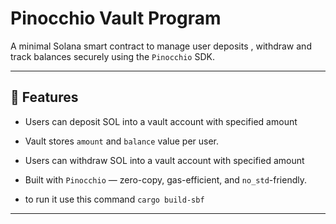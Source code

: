 #  Pinocchio Vault Program

A minimal Solana smart contract to manage user deposits , withdraw and track balances securely using the `Pinocchio` SDK.

---

## 🔧 Features

- Users can deposit SOL into a vault account with specified amount
- Vault stores  `amount` and `balance` value per user.
- Users can withdraw SOL into a vault account with specified amount

- Built with `Pinocchio` — zero-copy, gas-efficient, and `no_std`-friendly.
- to run it use this command `cargo build-sbf`

---
